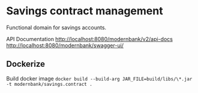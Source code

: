 # Savings contract management

Functional domain for savings accounts.

API Documentation
<http://localhost:8080/modernbank/v2/api-docs>
<http://localhost:8080/modernbank/swagger-ui/>

## Dockerize

Build docker image
```docker build --build-arg JAR_FILE=build/libs/\*.jar -t modernbank/savings.contract .```
